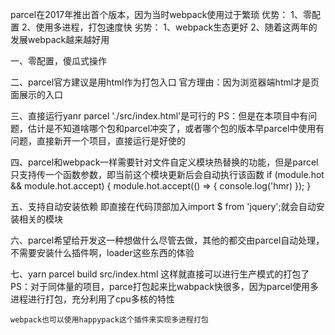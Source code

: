 parcel在2017年推出首个版本，因为当时webpack使用过于繁琐
    优势：
        1、零配置
        2、使用多进程，打包速度快
    劣势：
        1、webpack生态更好
        2、随着这两年的发展webpack越来越好用

一、零配置，傻瓜式操作

二、parcel官方建议是用html作为打包入口
    官方理由：因为浏览器端html才是页面展示的入口

三、直接运行yanr parcel './src/index.html'是可行的
    PS：但是在本项目中有问题，估计是不知道啥哪个包和parcel冲突了，或者哪个包的版本早parcel中使用有问题，直接新开一个项目，直接运行是好使的

四、parcel和webpack一样需要针对文件自定义模块热替换的功能，但是parcel只支持传一个函数参数，即当前这个模块更新后会自动执行该函数
    if (module.hot && module.hot.accept) {
        module.hot.accept(() => {
            console.log('hmr)
        });
    }

五、支持自动安装依赖
    即直接在代码顶部加入import $ from 'jquery';就会自动安装相关的模块

六、parcel希望给开发这一种想做什么尽管去做，其他的都交由parcel自动处理，不需要安装什么插件啊，loader这些东西的体验

七、yarn parcel build src/index.html 这样就直接可以进行生产模式的打包了
    PS：对于同体量的项目，parce打包起来比wabpack快很多，因为parcel使用多进程进行打包，充分利用了cpu多核的特性

    webpack也可以使用happypack这个插件来实现多进程打包